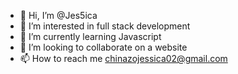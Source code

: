 - 👋 Hi, I’m @Jes5ica
- 👀 I’m interested in full stack development
- 🌱 I’m currently learning Javascript
- 💞️ I’m looking to collaborate on a website
- 📫 How to reach me chinazojessica02@gmail.com 

<!---
Jes5ica/Jes5ica is a ✨ special ✨ repository because its `README.md` (this file) appears on your GitHub profile.
You can click the Preview link to take a look at your changes.
--->
